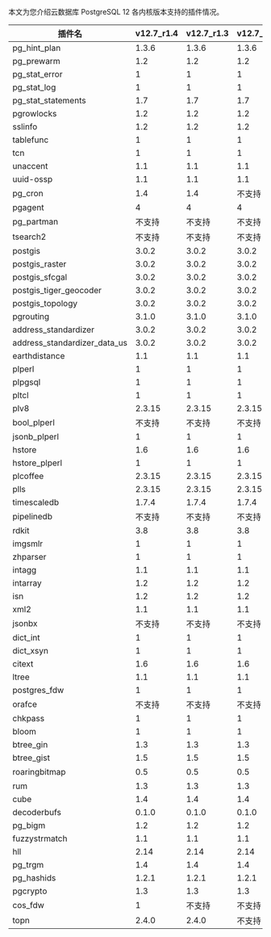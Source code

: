 本文为您介绍云数据库 PostgreSQL 12 各内核版本支持的插件情况。

<table>
<thead><tr><th>插件名</th><th>v12.7_r1.4</th><th>v12.7_r1.3</th><th>v12.7_r1.2</th><th>v12.7_r1.1</th><th>v12.4_r1.0</th></tr></thead>
<tr><td>pg_hint_plan</td><td>1.3.6</td><td>1.3.6</td><td>1.3.6</td><td>1.3.6</td><td>1.3.6</td></tr>
<tr><td>pg_prewarm</td><td>1.2</td><td>1.2</td><td>1.2</td><td>1.2</td><td>1.2</td></tr>
<tr><td>pg_stat_error</td><td>1</td><td>1</td><td>1</td><td>1</td><td>1</td></tr>
<tr><td>pg_stat_log</td><td>1</td><td>1</td><td>1</td><td>1</td><td>1</td></tr>
<tr><td>pg_stat_statements</td><td>1.7</td><td>1.7</td><td>1.7</td><td>1.7</td><td>1.7</td></tr>
<tr><td>pgrowlocks</td><td>1.2</td><td>1.2</td><td>1.2</td><td>1.2</td><td>1.2</td></tr>
<tr><td>sslinfo</td><td>1.2</td><td>1.2</td><td>1.2</td><td>1.2</td><td>1.2</td></tr>
<tr><td>tablefunc</td><td>1</td><td>1</td><td>1</td><td>1</td><td>1</td></tr>
<tr><td>tcn</td><td>1</td><td>1</td><td>1</td><td>1</td><td>1</td></tr>
<tr><td>unaccent</td><td>1.1</td><td>1.1</td><td>1.1</td><td>1.1</td><td>1.1</td></tr>
<tr><td>uuid-ossp</td><td>1.1</td><td>1.1</td><td>1.1</td><td>1.1</td><td>1.1</td></tr>
<tr><td>pg_cron</td><td>1.4</td><td>1.4</td><td>不支持</td><td>不支持</td><td>不支持</td></tr>
<tr><td>pgagent</td><td>4</td><td>4</td><td>4</td><td>4</td><td>4</td></tr>
<tr><td>pg_partman</td><td>不支持</td><td>不支持</td><td>不支持</td><td>不支持</td><td>不支持</td></tr>
<tr><td>tsearch2</td><td>不支持</td><td>不支持</td><td>不支持</td><td>不支持</td><td>不支持</td></tr>
<tr><td>postgis</td><td>3.0.2</td><td>3.0.2</td><td>3.0.2</td><td>3.0.2</td><td>3.0.2</td></tr>
<tr><td>postgis_raster</td><td>3.0.2</td><td>3.0.2</td><td>3.0.2</td><td>3.0.2</td><td>3.0.2</td></tr>
<tr><td>postgis_sfcgal</td><td>3.0.2</td><td>3.0.2</td><td>3.0.2</td><td>3.0.2</td><td>3.0.2</td></tr>
<tr><td>postgis_tiger_geocoder</td><td>3.0.2</td><td>3.0.2</td><td>3.0.2</td><td>3.0.2</td><td>3.0.2</td></tr>
<tr><td>postgis_topology</td><td>3.0.2</td><td>3.0.2</td><td>3.0.2</td><td>3.0.2</td><td>3.0.2</td></tr>
<tr><td>pgrouting</td><td>3.1.0</td><td>3.1.0</td><td>3.1.0</td><td>3.1.0</td><td>3.1.0</td></tr>
<tr><td>address_standardizer</td><td>3.0.2</td><td>3.0.2</td><td>3.0.2</td><td>3.0.2</td><td>3.0.2</td></tr>
<tr><td>address_standardizer_data_us</td><td>3.0.2</td><td>3.0.2</td><td>3.0.2</td><td>3.0.2</td><td>3.0.2</td></tr>
<tr><td>earthdistance</td><td>1.1</td><td>1.1</td><td>1.1</td><td>1.1</td><td>1.1</td></tr>
<tr><td>plperl</td><td>1</td><td>1</td><td>1</td><td>1</td><td>1</td></tr>
<tr><td>plpgsql</td><td>1</td><td>1</td><td>1</td><td>1</td><td>1</td></tr>
<tr><td>pltcl</td><td>1</td><td>1</td><td>1</td><td>1</td><td>1</td></tr>
<tr><td>plv8</td><td>2.3.15</td><td>2.3.15</td><td>2.3.15</td><td>2.3.15</td><td>2.3.15</td></tr>
<tr><td>bool_plperl</td><td>不支持</td><td>不支持</td><td>不支持</td><td>不支持</td><td>不支持</td></tr>
<tr><td>jsonb_plperl</td><td>1</td><td>1</td><td>1</td><td>1</td><td>1</td></tr>
<tr><td>hstore</td><td>1.6</td><td>1.6</td><td>1.6</td><td>1.6</td><td>1.6</td></tr>
<tr><td>hstore_plperl</td><td>1</td><td>1</td><td>1</td><td>1</td><td>1</td></tr>
<tr><td>plcoffee</td><td>2.3.15</td><td>2.3.15</td><td>2.3.15</td><td>2.3.15</td><td>2.3.15</td></tr>
<tr><td>plls</td><td>2.3.15</td><td>2.3.15</td><td>2.3.15</td><td>2.3.15</td><td>2.3.15</td></tr>
<tr><td>timescaledb</td><td>1.7.4</td><td>1.7.4</td><td>1.7.4</td><td>1.7.4</td><td>1.7.4</td></tr>
<tr><td>pipelinedb</td><td>不支持</td><td>不支持</td><td>不支持</td><td>不支持</td><td>不支持</td></tr>
<tr><td>rdkit</td><td>3.8</td><td>3.8</td><td>3.8</td><td>3.8</td><td>3.8</td></tr>
<tr><td>imgsmlr</td><td>1</td><td>1</td><td>1</td><td>1</td><td>1</td></tr>
<tr><td>zhparser</td><td>1</td><td>1</td><td>1</td><td>1</td><td>1</td></tr>
<tr><td>intagg</td><td>1.1</td><td>1.1</td><td>1.1</td><td>1.1</td><td>1.1</td></tr>
<tr><td>intarray</td><td>1.2</td><td>1.2</td><td>1.2</td><td>1.2</td><td>1.2</td></tr>
<tr><td>isn</td><td>1.2</td><td>1.2</td><td>1.2</td><td>1.2</td><td>1.2</td></tr>
<tr><td>xml2</td><td>1.1</td><td>1.1</td><td>1.1</td><td>1.1</td><td>1.1</td></tr>
<tr><td>jsonbx</td><td>不支持</td><td>不支持</td><td>不支持</td><td>不支持</td><td>不支持</td></tr>
<tr><td>dict_int</td><td>1</td><td>1</td><td>1</td><td>1</td><td>1</td></tr>
<tr><td>dict_xsyn</td><td>1</td><td>1</td><td>1</td><td>1</td><td>1</td></tr>
<tr><td>citext</td><td>1.6</td><td>1.6</td><td>1.6</td><td>1.6</td><td>1.6</td></tr>
<tr><td>ltree</td><td>1.1</td><td>1.1</td><td>1.1</td><td>1.1</td><td>1.1</td></tr>
<tr><td>postgres_fdw</td><td>1</td><td>1</td><td>1</td><td>1</td><td>1</td></tr>
<tr><td>orafce</td><td>不支持</td><td>不支持</td><td>不支持</td><td>不支持</td><td>不支持</td></tr>
<tr><td>chkpass</td><td>1</td><td>1</td><td>1</td><td>1</td><td>1</td></tr>
<tr><td>bloom</td><td>1</td><td>1</td><td>1</td><td>1</td><td>1</td></tr>
<tr><td>btree_gin</td><td>1.3</td><td>1.3</td><td>1.3</td><td>1.3</td><td>1.3</td></tr>
<tr><td>btree_gist</td><td>1.5</td><td>1.5</td><td>1.5</td><td>1.5</td><td>1.5</td></tr>
<tr><td>roaringbitmap</td><td>0.5</td><td>0.5</td><td>0.5</td><td>0.5</td><td>不支持</td></tr>
<tr><td>rum</td><td>1.3</td><td>1.3</td><td>1.3</td><td>1.3</td><td>1.3</td></tr>
<tr><td>cube</td><td>1.4</td><td>1.4</td><td>1.4</td><td>1.4</td><td>1.4</td></tr>
<tr><td>decoderbufs</td><td>0.1.0</td><td>0.1.0</td><td>0.1.0</td><td>0.1.0</td><td>0.1.0</td></tr>
<tr><td>pg_bigm</td><td>1.2</td><td>1.2</td><td>1.2</td><td>1.2</td><td>1.2</td></tr>
<tr><td>fuzzystrmatch</td><td>1.1</td><td>1.1</td><td>1.1</td><td>1.1</td><td>1.1</td></tr>
<tr><td>hll</td><td>2.14</td><td>2.14</td><td>2.14</td><td>2.14</td><td>2.14</td></tr>
<tr><td>pg_trgm</td><td>1.4</td><td>1.4</td><td>1.4</td><td>1.4</td><td>1.4</td></tr>
<tr><td>pg_hashids</td><td>1.2.1</td><td>1.2.1</td><td>1.2.1</td><td>1.2.1</td><td>1.2.1</td></tr>
<tr><td>pgcrypto</td><td>1.3</td><td>1.3</td><td>1.3</td><td>1.3</td><td>1.3</td></tr>
<tr><td>cos_fdw</td><td>1</td><td>不支持</td><td>不支持</td><td>不支持</td><td>不支持</td></tr>
<tr><td>topn</td><td>2.4.0</td><td>2.4.0</td><td>不支持</td><td>不支持</td><td>不支持</td></tr>
</table>

